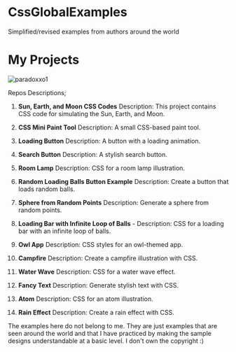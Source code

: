 # CssGlobalExamples
Simplified/revised examples from authors around the world
# My Projects
<p align="left"> <img src="[https://komarev.com/ghpvc/?username=paradoxxo1&label=Profile%20views&color=0e75b6&](https://media.tenor.com/QWdPngpHxZ8AAAAd/family-guy-css.gif)style=flat" alt="paradoxxo1" /> </p>
Repos Descriptions;

1. **Sun, Earth, and Moon CSS Codes** 
   Description: This project contains CSS code for simulating the Sun, Earth, and Moon.

2. **CSS Mini Paint Tool** 
   Description: A small CSS-based paint tool.

3. **Loading Button** 
   Description: A button with a loading animation.

4. **Search Button** 
   Description: A stylish search button.

5. **Room Lamp** 
   Description: CSS for a room lamp illustration.

6. **Random Loading Balls Button Example**
   Description: Create a button that loads random balls.

7. **Sphere from Random Points** 
   Description: Generate a sphere from random points.

8. **Loading Bar with Infinite Loop of Balls** -
   Description: CSS for a loading bar with an infinite loop of balls.

9. **Owl App** 
   Description: CSS styles for an owl-themed app.

10. **Campfire** 
    Description: Create a campfire illustration with CSS.

11. **Water Wave** 
    Description: CSS for a water wave effect.

12. **Fancy Text** 
    Description: Generate stylish text with CSS.

13. **Atom** 
    Description: CSS for an atom illustration.

14. **Rain Effect** 
    Description: Create a rain effect with CSS.

The examples here do not belong to me. They are just examples that are seen around the world and that I have practiced by making the sample designs understandable at a basic level. I don't own the copyright :)
